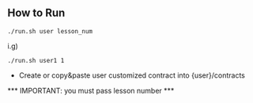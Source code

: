 ## How to Run
```shell
./run.sh user lesson_num
```

i.g)
```shell
./run.sh user1 1
```

* Create or copy&paste user customized contract into {user}/contracts

*** IMPORTANT: you must pass lesson number ***
